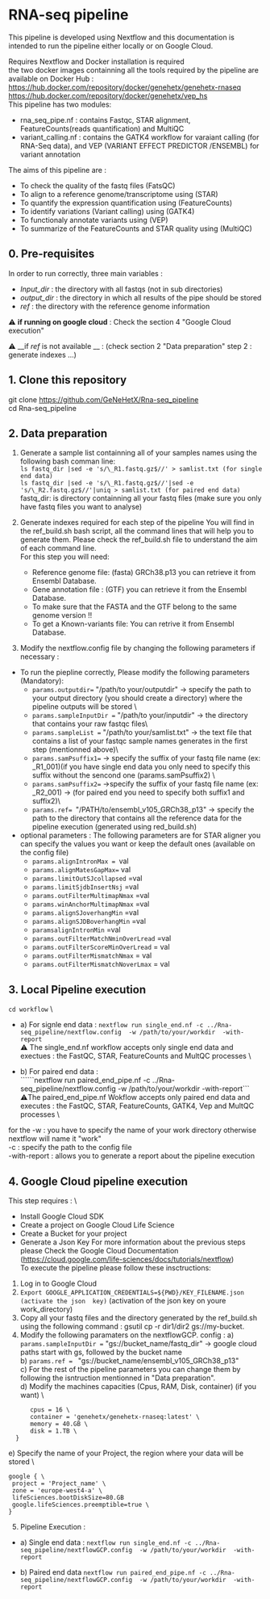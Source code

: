 # RNA-seq pipeline #

This pipeline is developed using Nextflow and this documentation is intended to run the pipeline either locally or on Google Cloud.

Requires Nextflow and Docker installation is required \
the two docker images containning all the tools required by the pipeline are available on Docker Hub : \
https://hub.docker.com/repository/docker/genehetx/genehetx-rnaseq \
https://hub.docker.com/repository/docker/genehetx/vep_hs \
This pipeline has two modules:
* rna_seq_pipe.nf : contains Fastqc, STAR alignment, FeatureCounts(reads quantification) and MultiQC
* variant_calling.nf : contains the GATK4 workflow for varaiant calling (for RNA-Seq data), and VEP (VARIANT EFFECT PREDICTOR /ENSEMBL) for variant annotation

The aims of this pipeline are :

* To check the quality of the fastq files (FatsQC)
* To align to a reference genome/transcriptome using (STAR)
* To quantify the expression quantification using (FeatureCounts)
* To identify variations (Variant calling) using (GATK4)
* To functionaly annotate variants using (VEP)
* To summarize of the FeatureCounts and STAR quality using (MultiQC)


## 0. Pre-requisites ##

In order to run correctly, three main variables :
* _Input_dir_ : the directory with all fastqs (not in sub directories)
* _output_dir_ : the directory in which all results of the pipe should be stored
* _ref_ : the directory with the reference genome information

:warning: __if running on google cloud__ : Check the section 4 "Google Cloud execution" 

:warning: __if _ref_  is not available __ : (check section 2 "Data preparation" step 2 : generate indexes ...) 



## 1. Clone this repository ##

git clone https://github.com/GeNeHetX/Rna-seq_pipeline \
cd Rna-seq_pipeline

## 2. Data preparation ##
 1. Generate a sample list containning all of your samples names using the following bash comman line: \
  ```ls fastq_dir |sed -e 's/\_R1.fastq.gz$//' > samlist.txt (for single end data) ```\
  ```ls fastq_dir |sed -e 's/\_R1.fastq.gz$//'|sed -e 's/\_R2.fastq.gz$//'|uniq > samlist.txt (for paired end data)``` \
  fastq_dir: is directory containning all your fastq files (make sure you only have fastq files you want to analyse)

 2. Generate indexes required for each step of the pipeline
You will find in the ref_build.sh bash script, all the command lines that will help you to generate them. Please check the ref_build.sh file to understand the aim of each command line. \
For this step you will need: 
     * Reference genome file: (fasta)  GRCh38.p13 you can retrieve it from Ensembl Database.
     * Gene annotation file : (GTF) you can retrieve it from the Ensembl Database.
     * To make sure that the FASTA and the GTF belong to the same genome version !!
     * To get a Known-variants file: You can retrive it from Ensembl Database. 

3. Modify the nextflow.config file by changing the following parameters if necessary :
  * To run the piepline correctly, Please modify the following parameters (Mandatory):
    * ```params.outputdir=``` "/path/to your/outputdir" -> specify the path to your output directory (you should create a directory) where the pipeline outputs will be stored \
    * ```params.sampleInputDir =``` "/path/to your/inputdir"  -> the directory that contains your raw fastqc files\
    * ```params.sampleList =``` "/path/to your/samlist.txt"  -> the text file that contains a list of your fastqc sample names  generates in the first step (mentionned above)\
    * ```params.samPsuffix1=```  -> specify the suffix of your fastq file name (ex: _R1_001)(if you have single end data you only need to specify this suffix without the sencond one (params.samPsuffix2) \
    * ```params.samPsuffix2=``` ->specify the suffix of your fastq file name (ex: _R2_001) -> (for paired end you need to specify both suffix1 and suffix2)\
    * ```params.ref= ```"/PATH/to/ensembl_v105_GRCh38_p13" -> specify the path to the directory that  contains all the reference data for the pipeline execution (generated using red_build.sh)
 * optional parameters : The following parameters are for STAR aligner you can specify the values you want or keep the default ones (available on the config file)
   * ```params.alignIntronMax = ```val
   * ```params.alignMatesGapMax=``` val  
   * ```params.limitOutSJcollapsed``` =val  
   * ```params.limitSjdbInsertNsj``` =val
   * ```params.outFilterMultimapNmax``` =val
   * ```params.winAnchorMultimapNmax``` =val  
   * ```params.alignSJoverhangMin``` =val
   * ```params.alignSJDBoverhangMin``` =val  
   * ```paramsalignIntronMin``` =val
   * ```params.outFilterMatchNminOverLread``` =val
   * ```params.outFilterScoreMinOverLread``` = val
   * ```params.outFilterMismatchNmax``` = val  
   * ```params.outFilterMismatchNoverLmax``` = val  


## 3. Local Pipeline execution ##

```cd workflow``` \
* a) For signle end data : 
```nextflow run single_end.nf -c ../Rna-seq_pipeline/nextflow.config  -w /path/to/your/workdir  -with-report``` \
:warning: The single_end.nf workflow accepts only single end data and exectues : the FastQC, STAR, FeatureCounts and MultQC processes \

* b) For paired end data : \
``````nextflow run paired_end_pipe.nf -c ../Rna-seq_pipeline/nextflow.config  -w /path/to/your/workdir  -with-report``` \
:warning:The paired_end_pipe.nf Wokflow accepts only paired end data and executes : the FastQC, STAR, FeatureCounts, GATK4, Vep and MultQC processes \

for the -w : you have to specify the name of your work directory otherwise nextflow will name it "work" \
-c : specify the path to the config file\
-with-report : allows you to generate a report about the pipeline execution

## 4. Google Cloud pipeline execution ##
This step requires : \
  * Install Google Cloud SDK
  * Create a project on Google Cloud Life Science
  * Create a Bucket for your project
  * Generate a Json Key
For more information about the previous steps please Check the Google Cloud Documentation (https://cloud.google.com/life-sciences/docs/tutorials/nextflow) \
To execute the pipeline please follow these insctructions:
  1. Log in to Google Cloud
  2. ```Export GOOGLE_APPLICATION_CREDENTIALS=${PWD}/KEY_FILENAME.json (activate the json  key)``` (activation of the json key on youre work_directory)
  3. Copy all your fastq files and the directory generated by the ref_build.sh  using the following command : gsutil cp -r dir1/dir2 gs://my-bucket.
  4. Modify the following  paramaters on the nextflowGCP. config :
   a) ```params.sampleInputDir =``` "gs://bucket_name/fastq_dir" -> google cloud paths start with gs, followed by the bucket name \
   b) ```params.ref = ``` "gs://bucket_name/ensembl_v105_GRCh38_p13" \
   c) For the rest of the pipeline parameters you can change them by following the isntruction mentionned in "Data preparation". \
   d) Modify the machines capacities  (Cpus, RAM, Disk, container) (if you want) \
  ``` withName: doSTAR{ \
        cpus = 16 \
        container = 'genehetx/genehetx-rnaseq:latest' \
        memory = 40.GB \
        disk = 1.TB \
    }
 ```
   e) Specify the name of  your Project, the region where your data will be stored \
   ``` 
  google { \
    project = 'Project_name' \
    zone = 'europe-west4-a' \
    lifeSciences.bootDiskSize=80.GB
    google.lifeSciences.preemptible=true \
}
```
 5. Pipeline Execution :
 * a) Single end data : 
 ```nextflow run single_end.nf -c ../Rna-seq_pipeline/nextflowGCP.config  -w /path/to/your/workdir  -with-report```
 
 * b) Paired end data 
 ```nextflow run paired_end_pipe.nf -c ../Rna-seq_pipeline/nextflowGCP.config  -w /path/to/your/workdir  -with-report```
